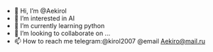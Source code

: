 - 👋 Hi, I’m @Aekirol
- 👀 I’m interested in AI
- 🌱 I’m currently learning python
- 💞️ I’m looking to collaborate on ...
- 📫 How to reach me telegram:@kirol2007 @email Aekiro@mail.ru
<!---
Aekirol/Aekirol is a ✨ special ✨ repository because its `README.md` (this file) appears on your GitHub profile.
You can click the Preview link to take a look at your changes.
--->
